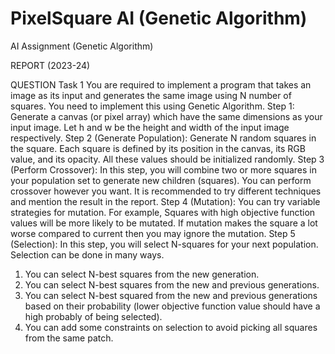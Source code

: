 # PixelSquare AI (Genetic Algorithm)

AI Assignment (Genetic Algorithm)

REPORT (2023-24)

QUESTION
Task 1 
You are required to implement a program that takes an image as its input and generates the same image using N number of squares. You need to implement this using Genetic Algorithm. 
Step 1: Generate a canvas (or pixel array) which have the same dimensions as your input image. Let h and w be the height and width of the input image respectively. 
Step 2 (Generate Population): Generate N random squares in the square. Each square is defined by its position in the canvas, its RGB value, and its opacity. All these values should be initialized randomly.
Step 3 (Perform Crossover): In this step, you will combine two or more squares in your population set to generate new children (squares). You can perform crossover however you want. It is recommended to try different techniques and mention the result in the report. 
Step 4 (Mutation): You can try variable strategies for mutation. For example, Squares with high objective function values will be more likely to be mutated. If mutation makes the square a lot worse compared to current then you may ignore the mutation. 
Step 5 (Selection): In this step, you will select N-squares for your next population. Selection can be done in many ways. 
1.	You can select N-best squares from the new generation.
2.	You can select N-best squares from the new and previous generations. 
3.	You can select N-best squared from the new and previous generations based on their probability (lower objective function value should have a high probably of being selected). 
4.	You can add some constraints on selection to avoid picking all squares from the same patch.
